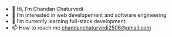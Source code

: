 - 👋 Hi, I’m Chandan Chaturvedi
- 👀 I’m interested in web developement and software engineering
- 🌱 I’m currently learning full-stack development
- 📫 How to reach me chandanchaturvedi2506@gmail.com

<!---
chaturvedichandan/chaturvedichandan is a ✨ special ✨ repository because its `README.md` (this file) appears on your GitHub profile.
You can click the Preview link to take a look at your changes.
--->
